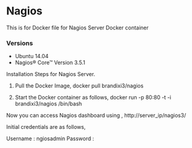 # Nagios
This is for Docker file for Nagios Server Docker container

### Versions

* Ubuntu 14.04
* Nagios® Core™ Version 3.5.1

Installation Steps for Nagios Server.

1. Pull the Docker Image,
docker pull brandixi3/nagios

2. Start the Docker container as follows,
docker run -p 80:80 -t -i brandixi3/nagios /bin/bash

Now you can access Nagios dashboard using , http://server_ip/nagios3/

Initial credentials are as follows,

Username : ngiosadmin
Password :

